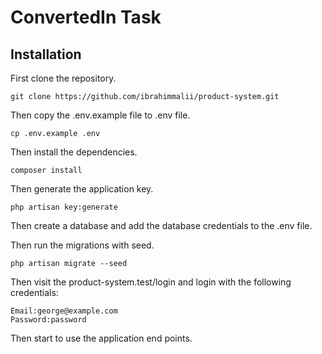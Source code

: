 # ConvertedIn Task

## Installation

First clone the repository.

```
git clone https://github.com/ibrahimmalii/product-system.git
```

Then copy the .env.example file to .env file.

```
cp .env.example .env
```

Then install the dependencies.

```
composer install
```

Then generate the application key.

```
php artisan key:generate
```

Then create a database and add the database credentials to the .env file.

Then run the migrations with seed.

```
php artisan migrate --seed
```

Then visit the product-system.test/login and login with the following credentials:

```
Email:george@example.com
Password:password
```

Then start to use the application end points.
